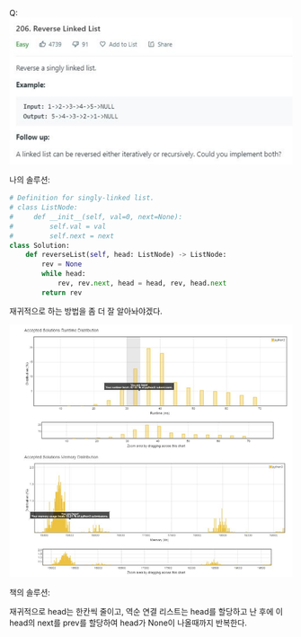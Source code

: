 Q:
![](./Figure/206(1).JPG)



나의 솔루션:

```python 
# Definition for singly-linked list.
# class ListNode:
#     def __init__(self, val=0, next=None):
#         self.val = val
#         self.next = next
class Solution:
    def reverseList(self, head: ListNode) -> ListNode:
        rev = None
        while head:
            rev, rev.next, head = head, rev, head.next
        return rev
```



재귀적으로 하는 방법을 좀 더 잘 알아놔야겠다.



![](./Figure/206(2).JPG)



책의 솔루션:

재귀적으로 head는 한칸씩 줄이고, 역순 연결 리스트는 head를 할당하고 난 후에 이 head의 next를 prev를 할당하여 head가 None이 나올때까지 반복한다.